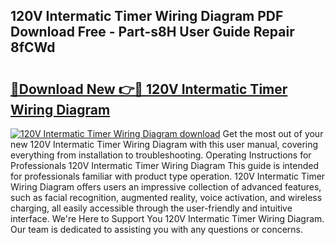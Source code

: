 ## 120V Intermatic Timer Wiring Diagram PDF Download Free - Part-s8H User Guide Repair 8fCWd

# <h2><a href="http://dfk4vs.blite.top/?on=120V+Intermatic+Timer+Wiring+Diagram">🔗Download New 👉🔴 120V Intermatic Timer Wiring Diagram</a></h2>

[![120V Intermatic Timer Wiring Diagram download](https://i.imgur.com/lujVjoI.png)](http://dfk4vs.blite.top/?on=120V+Intermatic+Timer+Wiring+Diagram)
Get the most out of your new 120V Intermatic Timer Wiring Diagram with this user manual, covering everything from installation to troubleshooting. Operating Instructions for Professionals 120V Intermatic Timer Wiring Diagram This guide is intended for professionals familiar with product type operation. 120V Intermatic Timer Wiring Diagram offers users an impressive collection of advanced features, such as facial recognition, augmented reality, voice activation, and wireless charging, all easily accessible through the user-friendly and intuitive interface. We're Here to Support You 120V Intermatic Timer Wiring Diagram. Our team is dedicated to assisting you with any questions or concerns.

